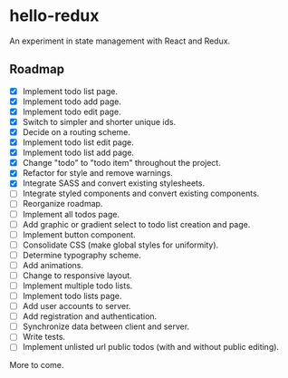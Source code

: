 # hello-redux

An experiment in state management with React and Redux.

## Roadmap

- [x] Implement todo list page.
- [x] Implement todo add page.
- [x] Implement todo edit page.
- [x] Switch to simpler and shorter unique ids.
- [x] Decide on a routing scheme.
- [x] Implement todo list edit page.
- [x] Implement todo list add page.
- [x] Change "todo" to "todo item" throughout the project.
- [x] Refactor for style and remove warnings.
- [x] Integrate SASS and convert existing stylesheets.
- [ ] Integrate styled components and convert existing components.
- [ ] Reorganize roadmap.
- [ ] Implement all todos page.
- [ ] Add graphic or gradient select to todo list creation and page.
- [ ] Implement button component.
- [ ] Consolidate CSS (make global styles for uniformity).
- [ ] Determine typography scheme.
- [ ] Add animations.
- [ ] Change to responsive layout.
- [ ] Implement multiple todo lists.
- [ ] Implement todo lists page.
- [ ] Add user accounts to server.
- [ ] Add registration and authentication.
- [ ] Synchronize data between client and server.
- [ ] Write tests.
- [ ] Implement unlisted url public todos (with and without public editing).

More to come.
